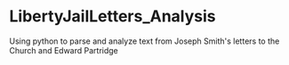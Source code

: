 # LibertyJailLetters_Analysis
Using python to parse and analyze text from Joseph Smith's letters to the Church and Edward Partridge
